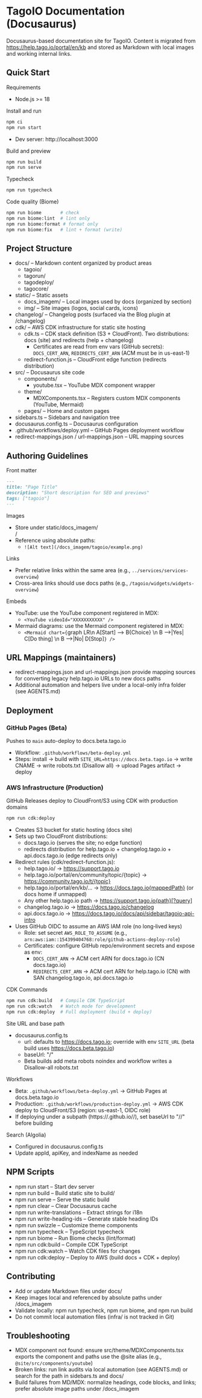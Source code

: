 # TagoIO Documentation (Docusaurus)

Docusaurus-based documentation site for TagoIO. Content is migrated from https://help.tago.io/portal/en/kb and stored as Markdown with local images and working internal links.

## Quick Start

Requirements
- Node.js >= 18

Install and run
```bash
npm ci
npm run start
```
- Dev server: http://localhost:3000

Build and preview
```bash
npm run build
npm run serve
```

Typecheck
```bash
npm run typecheck
```

Code quality (Biome)
```bash
npm run biome       # check
npm run biome:lint  # lint only
npm run biome:format # format only
npm run biome:fix   # lint + format (write)
```

## Project Structure

- docs/ – Markdown content organized by product areas
  - tagoio/
  - tagorun/
  - tagodeploy/
  - tagocore/
- static/ – Static assets
  - docs_imagem/ – Local images used by docs (organized by section)
  - img/ – Site images (logos, social cards, icons)
- changelog/ – Changelog posts (surfaced via the Blog plugin at /changelog)
- cdk/ – AWS CDK infrastructure for static site hosting
  - cdk.ts – CDK stack definition (S3 + CloudFront). Two distributions: docs (site) and redirects (help + changelog)
    - Certificates are read from env vars (GitHub secrets): `DOCS_CERT_ARN`, `REDIRECTS_CERT_ARN` (ACM must be in us-east-1)
  - redirect-function.js – CloudFront edge function (redirects distribution)
- src/ – Docusaurus site code
  - components/
    - youtube.tsx – YouTube MDX component wrapper
  - theme/
    - MDXComponents.tsx – Registers custom MDX components (YouTube, Mermaid)
  - pages/ – Home and custom pages
- sidebars.ts – Sidebars and navigation tree
- docusaurus.config.ts – Docusaurus configuration
- .github/workflows/deploy.yml – GitHub Pages deployment workflow
- redirect-mappings.json / url-mappings.json – URL mapping sources

## Authoring Guidelines

Front matter
```markdown
---
title: "Page Title"
description: "Short description for SEO and previews"
tags: ["tagoio"]
---
```

Images
- Store under static/docs_imagem/<section>/
- Reference using absolute paths:
  - `![Alt text](/docs_imagem/tagoio/example.png)`

Links
- Prefer relative links within the same area (e.g., `../services/services-overview`)
- Cross-area links should use docs paths (e.g., `/tagoio/widgets/widgets-overview`)

Embeds
- YouTube: use the YouTube component registered in MDX:
  - `<YouTube videoId="XXXXXXXXXXX" />`
- Mermaid diagrams: use the Mermaid component registered in MDX:
  - `<Mermaid chart={`graph LR\n  A[Start] --> B{Choice} \n  B -->|Yes| C[Do thing] \n  B -->|No| D[Stop]`} />`

## URL Mappings (maintainers)
- redirect-mappings.json and url-mappings.json provide mapping sources for converting legacy help.tago.io URLs to new docs paths
- Additional automation and helpers live under a local-only infra folder (see AGENTS.md)

## Deployment

### GitHub Pages (Beta)
Pushes to `main` auto-deploy to docs.beta.tago.io
- Workflow: `.github/workflows/beta-deploy.yml`
- Steps: install → build with `SITE_URL=https://docs.beta.tago.io` → write CNAME → write robots.txt (Disallow all) → upload Pages artifact → deploy

### AWS Infrastructure (Production)
GitHub Releases deploy to CloudFront/S3 using CDK with production domains
```bash
npm run cdk:deploy
```
- Creates S3 bucket for static hosting (docs site)
- Sets up two CloudFront distributions:
  - docs.tago.io (serves the site; no edge function)
  - redirects distribution for help.tago.io + changelog.tago.io + api.docs.tago.io (edge redirects only)
- Redirect rules (cdk/redirect-function.js):
  - help.tago.io/ → https://support.tago.io
  - help.tago.io/portal/en/community/topic/{topic} → https://community.tago.io/t/{topic}
  - help.tago.io/portal/en/kb/... → https://docs.tago.io{mappedPath} (or docs home if unmapped)
  - Any other help.tago.io path → https://support.tago.io{path}[?query]
  - changelog.tago.io → https://docs.tago.io/changelog
  - api.docs.tago.io → https://docs.tago.io/docs/api/sidebar/tagoio-api-intro
- Uses GitHub OIDC to assume an AWS IAM role (no long‑lived keys)
  - Role: set secret `AWS_ROLE_TO_ASSUME` (e.g., `arn:aws:iam::154399404768:role/github-actions-deploy-role`)
  - Certificates: configure GitHub repo/environment secrets and expose as env:
    - `DOCS_CERT_ARN` → ACM cert ARN for docs.tago.io (CN docs.tago.io)
    - `REDIRECTS_CERT_ARN` → ACM cert ARN for help.tago.io (CN) with SAN changelog.tago.io, api.docs.tago.io

CDK Commands
```bash
npm run cdk:build   # Compile CDK TypeScript
npm run cdk:watch   # Watch mode for development
npm run cdk:deploy  # Full deployment (build + deploy)
```

Site URL and base path
- docusaurus.config.ts
  - url: defaults to https://docs.tago.io; override with env `SITE_URL` (beta build uses https://docs.beta.tago.io)
  - baseUrl: "/"
  - Beta builds add meta robots noindex and workflow writes a Disallow-all robots.txt

Workflows
- Beta: `.github/workflows/beta-deploy.yml` → GitHub Pages at docs.beta.tago.io
- Production: `.github/workflows/production-deploy.yml` → AWS CDK deploy to CloudFront/S3 (region: us-east-1, OIDC role)
- If deploying under a subpath (https://<org>.github.io/<repo>/), set baseUrl to "/<repo>/" before building

Search (Algolia)
- Configured in docusaurus.config.ts
- Update appId, apiKey, and indexName as needed

## NPM Scripts
- npm run start – Start dev server
- npm run build – Build static site to build/
- npm run serve – Serve the static build
- npm run clear – Clear Docusaurus cache
- npm run write-translations – Extract strings for i18n
- npm run write-heading-ids – Generate stable heading IDs
- npm run swizzle – Customize theme components
- npm run typecheck – TypeScript typecheck
- npm run biome – Run Biome checks (lint/format)
- npm run cdk:build – Compile CDK TypeScript
- npm run cdk:watch – Watch CDK files for changes
- npm run cdk:deploy – Deploy to AWS (build docs + CDK + deploy)

## Contributing
- Add or update Markdown files under docs/
- Keep images local and referenced by absolute paths under /docs_imagem
- Validate locally: npm run typecheck, npm run biome, and npm run build
- Do not commit local automation files (infra/ is not tracked in Git)

## Troubleshooting
- MDX component not found: ensure src/theme/MDXComponents.tsx exports the component and paths use the @site alias (e.g., `@site/src/components/youtube`)
- Broken links: run link audits via local automation (see AGENTS.md) or search for the path in sidebars.ts and docs/
- Build failures from MD/MDX: normalize headings, code blocks, and links; prefer absolute image paths under /docs_imagem
